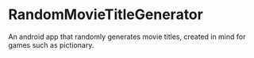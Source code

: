 # RandomMovieTitleGenerator
An android app that randomly generates movie titles, created in mind for games such as pictionary.
